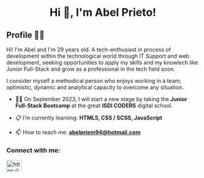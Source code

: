 <!DOCTYPE html>
<html>
<body>
 <h1 align="center">Hi 👋,   I'm Abel Prieto! </h1>
  
  <h2>Profile 🧑‍💻</h2>
 
  <p>Hi! I'm Abel and I'm 29 years old. A tech-enthusiast in process of development within the technological world through IT Support and web development, seeking opportunities to apply my skills and my knowlech like Junior Full-Stack and grow as a professional in the tech field soon.

I consider myself a methodical person who enjoys working in a team; optimistic, dynamic and analytical capacity to overcome any situation.

- 👨‍💻 On September 2023, I will start a new stage by taking the **Junior Full-Stack Bootcamp** at the great **ISDI CODERS** digital school.

- 📋 I’m currently learning: **HTML5, CSS / SCSS, JavaScript**
  
- 📫 How to reach me: **abelpriem94@hotmail.com**</p>
  
 <h3 align="left">Connect with me:</h3>
<p align="left">
<a href="https://www.linkedin.com/in/abel-prieto-mart%C3%ADn-050b75b8/" target="blank"><img align="center" src="https://raw.githubusercontent.com/rahuldkjain/github-profile-readme-generator/master/src/images/icons/Social/linked-in-alt.svg" alt="https://www.linkedin.com/in/abel-prieto-mart%C3%ADn-050b75b8/" height="30" width="40" /></a>
  
</body>
</html>
